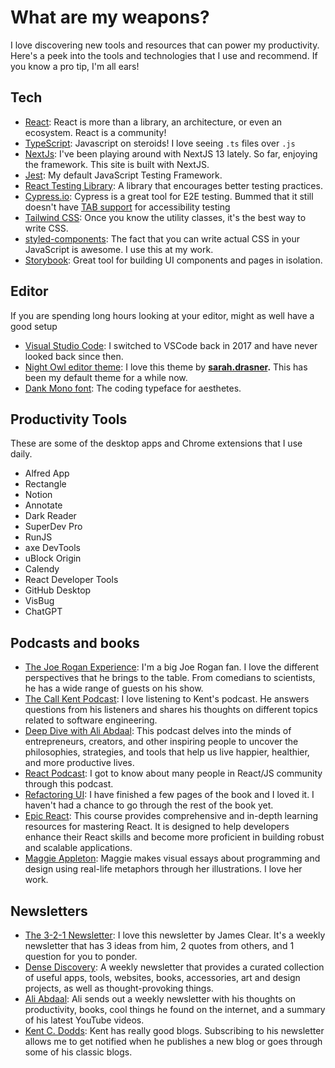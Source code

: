 # What are my weapons?

I love discovering new tools and resources that can power my productivity. Here's a peek into the tools and technologies that I use and recommend. If you know a pro tip, I'm all ears!

## Tech

- [React](https://react.dev/): React is more than a library, an architecture, or even an ecosystem. React is a community!
- [TypeScript](https://www.typescriptlang.org/): Javascript on steroids! I love seeing `.ts` files over `.js`
- [NextJs](https://nextjs.org/): I've been playing around with NextJS 13 lately. So far, enjoying the framework. This site is built with NextJS.
- [Jest](https://jestjs.io/): My default JavaScript Testing Framework.
- [React Testing Library](https://testing-library.com/docs/react-testing-library/intro/): A library that encourages better testing practices.
- [Cypress.io](https://www.cypress.io/): Cypress is a great tool for E2E testing. Bummed that it still doesn't have [TAB support](https://docs.cypress.io/api/commands/type#Typing-tab-key-does-not-work) for accessibility testing
- [Tailwind CSS](https://tailwindcss.com/): Once you know the utility classes, it's the best way to write CSS.
- [styled-components](https://styled-components.com/): The fact that you can write actual CSS in your JavaScript is awesome. I use this at my work.
- [Storybook](https://storybook.js.org/): Great tool for building UI components and pages in isolation.

## Editor

If you are spending long hours looking at your editor, might as well have a good setup

- [Visual Studio Code](https://code.visualstudio.com/): I switched to VSCode back in 2017 and have never looked back since then.
- [Night Owl editor theme](https://marketplace.visualstudio.com/items?itemName=sdras.night-owl): I love this theme by [**sarah.drasner**](https://marketplace.visualstudio.com/publishers/sdras)**.** This has been my default theme for a while now.
- [Dank Mono font](https://philpl.gumroad.com/l/dank-mono): The coding typeface for aesthetes.

## Productivity Tools

These are some of the desktop apps and Chrome extensions that I use daily.

- Alfred App
- Rectangle
- Notion
- Annotate
- Dark Reader
- SuperDev Pro
- RunJS
- axe DevTools
- uBlock Origin
- Calendy
- React Developer Tools
- GitHub Desktop
- VisBug
- ChatGPT

## Podcasts and books

- [The Joe Rogan Experience](https://open.spotify.com/show/4rOoJ6Egrf8K2IrywzwOMk): I'm a big Joe Rogan fan. I love the different perspectives that he brings to the table. From comedians to scientists, he has a wide range of guests on his show.
- [The Call Kent Podcast](https://open.spotify.com/show/6czfajqqSfPYD7bKZaFUNg): I love listening to Kent's podcast. He answers questions from his listeners and shares his thoughts on different topics related to software engineering.
- [Deep Dive with Ali Abdaal](https://open.spotify.com/show/7gZkflCpck1rTixj8M7yHt): This podcast delves into the minds of entrepreneurs, creators, and other inspiring people to uncover the philosophies, strategies, and tools that help us live happier, healthier, and more productive lives.
- [React Podcast](https://open.spotify.com/show/0HfSakJOFwFEa0ujCEK1pO): I got to know about many people in React/JS community through this podcast.
- [Refactoring UI](https://www.refactoringui.com/): I have finished a few pages of the book and I loved it. I haven't had a chance to go through the rest of the book yet.
- [Epic React](https://epicreact.dev/learn): This course provides comprehensive and in-depth learning resources for mastering React. It is designed to help developers enhance their React skills and become more proficient in building robust and scalable applications.
- [Maggie Appleton](https://maggieappleton.com/): Maggie makes visual essays about programming and design using real-life metaphors through her illustrations. I love her work.

## Newsletters

- [The 3-2-1 Newsletter](https://jamesclear.com/3-2-1): I love this newsletter by James Clear. It's a weekly newsletter that has 3 ideas from him, 2 quotes from others, and 1 question for you to ponder.
- [Dense Discovery](https://www.densediscovery.com/archive/): A weekly newsletter that provides a curated collection of useful apps, tools, websites, books, accessories, art and design projects, as well as thought-provoking things.
- [Ali Abdaal](https://aliabdaal.com/newsletter/): Ali sends out a weekly newsletter with his thoughts on productivity, books, cool things he found on the internet, and a summary of his latest YouTube videos.
- [Kent C. Dodds](https://kentcdodds.com/blog): Kent has really good blogs. Subscribing to his newsletter allows me to get notified when he publishes a new blog or goes through some of his classic blogs.
